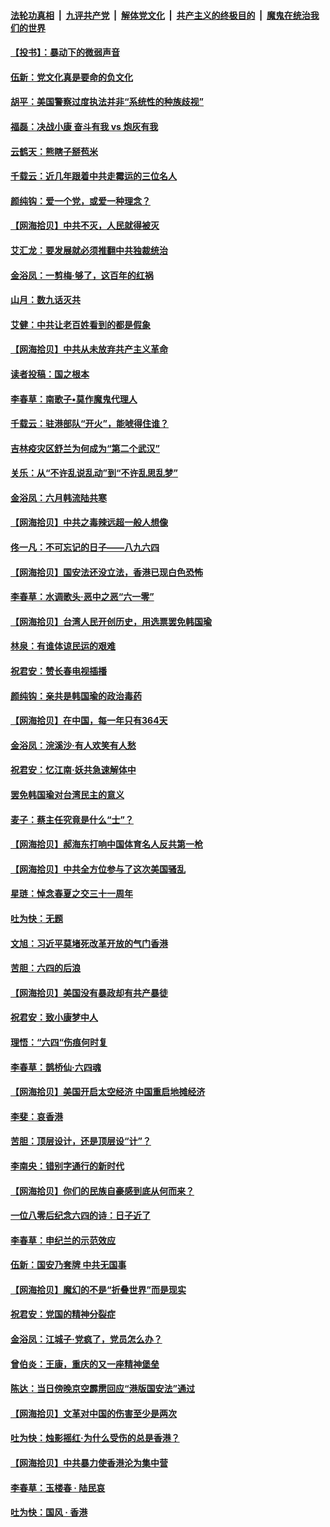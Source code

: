 ####  [法轮功真相](../../../../basic/blob/master/README.md?t=06140801) &nbsp;|&nbsp; [九评共产党](../../../../9ping.md/blob/master/README.md?t=06140801) &nbsp;|&nbsp; [解体党文化](../../../../jtdwh.md/blob/master/README.md?t=06140801)  &nbsp;|&nbsp; [共产主义的终极目的](../../../../gczydzjmd.md/blob/master/README.md?t=06140801) &nbsp;|&nbsp; [魔鬼在统治我们的世界](../../../../mgztzwmdsj.md/blob/master/README.md?t=06140801) 

#### [【投书】：暴动下的微弱声音](../pages/nsc993/n12183493.md?t=06140801) 

#### [伍新：党文化真是要命的负文化](../pages/nsc993/n12182742.md?t=06140801) 

#### [胡平：美国警察过度执法并非“系统性的种族歧视”](../pages/nsc993/n12182713.md?t=06140801) 

#### [福磊：决战小康 奋斗有我 vs 炮灰有我](../pages/nsc993/n12182693.md?t=06140801) 

#### [云鹤天：熊瞎子掰苞米](../pages/nsc993/n12182680.md?t=06140801) 

#### [千载云：近几年跟着中共走霉运的三位名人](../pages/nsc993/n12182649.md?t=06140801) 

#### [颜纯钩：爱一个党，或爱一种理念？](../pages/nsc993/n12182640.md?t=06140801) 

#### [【网海拾贝】中共不灭，人民就得被灭](../pages/nsc993/n12180698.md?t=06140801) 

#### [艾汇龙：要发展就必须推翻中共独裁统治](../pages/nsc993/n12180647.md?t=06140801) 

#### [金浴凤：一剪梅·够了，这百年的红祸](../pages/nsc993/n12180002.md?t=06140801) 

#### [山月：数九话灭共](../pages/nsc993/n12179940.md?t=06140801) 

#### [艾健：中共让老百姓看到的都是假象](../pages/nsc993/n12179778.md?t=06140801) 

#### [【网海拾贝】中共从未放弃共产主义革命](../pages/nsc993/n12176687.md?t=06140801) 

#### [读者投稿：国之根本](../pages/nsc993/n12176662.md?t=06140801) 

#### [李春草：南歌子•莫作魔鬼代理人](../pages/nsc993/n12176610.md?t=06140801) 

#### [千载云：驻港部队“开火”，能唬得住谁？](../pages/nsc993/n12176028.md?t=06140801) 

#### [吉林疫灾区舒兰为何成为“第二个武汉”](../pages/nsc993/n12172816.md?t=06140801) 

#### [关乐：从“不许乱说乱动”到“不许乱思乱梦”](../pages/nsc993/n12174760.md?t=06140801) 

#### [金浴凤：六月韩流陆共寒](../pages/nsc993/n12174739.md?t=06140801) 

#### [【网海拾贝】中共之毒辣远超一般人想像](../pages/nsc993/n12174574.md?t=06140801) 

#### [佟一凡：不可忘记的日子——八九六四](../pages/nsc993/n12174371.md?t=06140801) 

#### [【网海拾贝】国安法还没立法，香港已现白色恐怖](../pages/nsc993/n12172467.md?t=06140801) 

#### [李春草：水调歌头·恶中之恶“六一零”](../pages/nsc993/n12171662.md?t=06140801) 

#### [【网海拾贝】台湾人民开创历史，用选票罢免韩国瑜](../pages/nsc993/n12169412.md?t=06140801) 

#### [林泉：有谁体谅民运的艰难](../pages/nsc993/n12169204.md?t=06140801) 

#### [祝君安：赞长春电视插播](../pages/nsc993/n12168998.md?t=06140801) 

#### [颜纯钩：亲共是韩国瑜的政治毒药](../pages/nsc993/n12168959.md?t=06140801) 

#### [【网海拾贝】在中国，每一年只有364天](../pages/nsc993/n12167508.md?t=06140801) 

#### [金浴凤：浣溪沙·有人欢笑有人愁](../pages/nsc993/n12167017.md?t=06140801) 

#### [祝君安：忆江南·妖共急速解体中](../pages/nsc993/n12166832.md?t=06140801) 

#### [罢免韩国瑜对台湾民主的意义](../pages/nsc993/n12166720.md?t=06140801) 

#### [麦子：蔡主任究竟是什么“士”？](../pages/nsc993/n12166126.md?t=06140801) 

#### [【网海拾贝】郝海东打响中国体育名人反共第一枪](../pages/nsc993/n12165325.md?t=06140801) 

#### [【网海拾贝】中共全方位参与了这次美国骚乱](../pages/nsc993/n12163491.md?t=06140801) 

#### [星琏：悼念春夏之交三十一周年](../pages/nsc993/n12162360.md?t=06140801) 

#### [吐为快：无题](../pages/nsc993/n12162106.md?t=06140801) 

#### [文旭：习近平莫堵死改革开放的气门香港](../pages/nsc993/n12157461.md?t=06140801) 

#### [苦胆：六四的后浪](../pages/nsc993/n12157112.md?t=06140801) 

#### [【网海拾贝】美国没有暴政却有共产暴徒](../pages/nsc993/n12157074.md?t=06140801) 

#### [祝君安：致小康梦中人](../pages/nsc993/n12156882.md?t=06140801) 

#### [理悟：“六四“伤痕何时复](../pages/nsc993/n12156866.md?t=06140801) 

#### [李春草：鹊桥仙·六四魂](../pages/nsc993/n12156732.md?t=06140801) 

#### [【网海拾贝】美国开启太空经济 中国重启地摊经济](../pages/nsc993/n12154104.md?t=06140801) 

#### [李斐：哀香港](../pages/nsc993/n12152518.md?t=06140801) 

#### [苦胆：顶层设计，还是顶层设“计”？](../pages/nsc993/n12152486.md?t=06140801) 

#### [李南央：错别字通行的新时代](../pages/nsc993/n12152403.md?t=06140801) 

#### [【网海拾贝】你们的民族自豪感到底从何而来？](../pages/nsc993/n12151863.md?t=06140801) 

#### [一位八零后纪念六四的诗：日子近了](../pages/nsc993/n12151238.md?t=06140801) 

#### [李春草：申纪兰的示范效应](../pages/nsc993/n12149580.md?t=06140801) 

#### [伍新：国安乃套牌 中共无国事](../pages/nsc993/n12149560.md?t=06140801) 

#### [【网海拾贝】魔幻的不是“折叠世界”而是现实](../pages/nsc993/n12149530.md?t=06140801) 

#### [祝君安：党国的精神分裂症](../pages/nsc993/n12149516.md?t=06140801) 

#### [金浴凤：江城子·党疯了，党员怎么办？](../pages/nsc993/n12149508.md?t=06140801) 

#### [曾伯炎：王康，重庆的又一座精神堡垒](../pages/nsc993/n12149230.md?t=06140801) 

#### [陈达：当日傍晚京空霹雳回应“港版国安法”通过](../pages/nsc993/n12148167.md?t=06140801) 

#### [【网海拾贝】文革对中国的伤害至少是两次](../pages/nsc993/n12147834.md?t=06140801) 

#### [吐为快：烛影摇红·为什么受伤的总是香港？](../pages/nsc993/n12147553.md?t=06140801) 

#### [【网海拾贝】中共暴力使香港沦为集中营](../pages/nsc993/n12144854.md?t=06140801) 

#### [李春草：玉楼春 · 陆民哀](../pages/nsc993/n12144740.md?t=06140801) 

#### [吐为快：国风 · 香港](../pages/nsc993/n12144727.md?t=06140801) 

